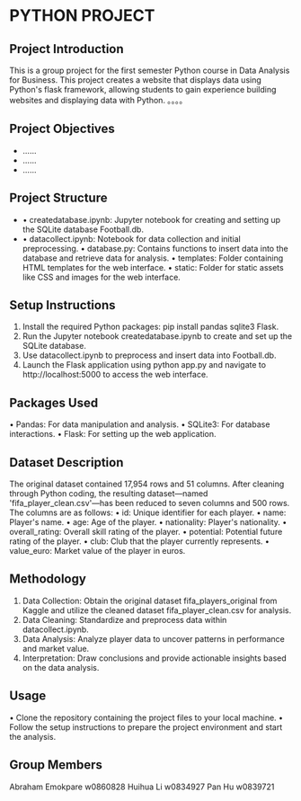 # PYTHON PROJECT

## Project Introduction
This is a group project for the first semester Python course in Data Analysis for Business. This project creates a website that displays data using Python's flask framework, allowing students to gain experience building websites and displaying data with Python.
。。。。

## Project Objectives
- ......
- ......
- ......

## Project Structure
- •	createdatabase.ipynb: Jupyter notebook for creating and setting up the SQLite database Football.db.
- •	datacollect.ipynb: Notebook for data collection and initial preprocessing.
•	database.py: Contains functions to insert data into the database and retrieve data for analysis.
•	templates: Folder containing HTML templates for the web interface.
•	static: Folder for static assets like CSS and images for the web interface.

## Setup Instructions
1.	Install the required Python packages: pip install pandas sqlite3 Flask.
2.	Run the Jupyter notebook createdatabase.ipynb to create and set up the SQLite database.
3.	Use datacollect.ipynb to preprocess and insert data into Football.db.
4.	Launch the Flask application using python app.py and navigate to http://localhost:5000 to access the web interface.
   
## Packages Used
•	Pandas: For data manipulation and analysis.
•	SQLite3: For database interactions.
•	Flask: For setting up the web application.

## Dataset Description
The original dataset contained 17,954 rows and 51 columns. After cleaning through Python coding, the resulting dataset—named 'fifa_player_clean.csv'—has been reduced to seven columns and 500 rows. The columns are as follows: 
•	id: Unique identifier for each player.
•	name: Player's name.
•	age: Age of the player.
•	nationality: Player's nationality.
•	overall_rating: Overall skill rating of the player.
•	potential: Potential future rating of the player.
•	club: Club that the player currently represents.
•	value_euro: Market value of the player in euros.

## Methodology
1.	Data Collection: Obtain the original dataset fifa_players_original from Kaggle and utilize the cleaned dataset fifa_player_clean.csv for analysis.
2.	Data Cleaning: Standardize and preprocess data within datacollect.ipynb.
3.	Data Analysis: Analyze player data to uncover patterns in performance and market value.
4.	Interpretation: Draw conclusions and provide actionable insights based on the data analysis.
   
## Usage
•	Clone the repository containing the project files to your local machine.
•	Follow the setup instructions to prepare the project environment and start the analysis.
   
## Group Members
Abraham Emokpare   w0860828
Huihua Li    w0834927
Pan Hu    w0839721
